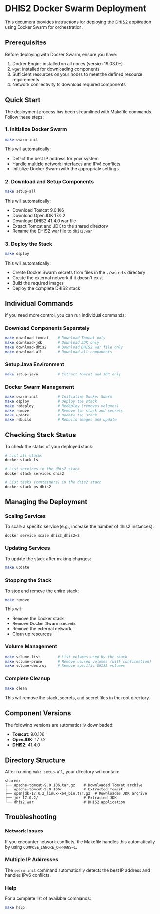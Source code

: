 # DHIS2 Docker Swarm Deployment

This document provides instructions for deploying the DHIS2 application using Docker Swarm for orchestration.

## Prerequisites

Before deploying with Docker Swarm, ensure you have:

1. Docker Engine installed on all nodes (version 19.03.0+)
2. `wget` installed for downloading components
3. Sufficient resources on your nodes to meet the defined resource requirements
4. Network connectivity to download required components

## Quick Start

The deployment process has been streamlined with Makefile commands. Follow these steps:

### 1. Initialize Docker Swarm

```bash
make swarm-init
```

This will automatically:
- Detect the best IP address for your system
- Handle multiple network interfaces and IPv6 conflicts
- Initialize Docker Swarm with the appropriate settings

### 2. Download and Setup Components

```bash
make setup-all
```

This will automatically:
- Download Tomcat 9.0.106
- Download OpenJDK 17.0.2
- Download DHIS2 41.4.0 war file
- Extract Tomcat and JDK to the shared directory
- Rename the DHIS2 war file to `dhis2.war`

### 3. Deploy the Stack

```bash
make deploy
```

This will automatically:
- Create Docker Swarm secrets from files in the `./secrets` directory
- Create the external network if it doesn't exist
- Build the required images
- Deploy the complete DHIS2 stack

## Individual Commands

If you need more control, you can run individual commands:

### Download Components Separately
```bash
make download-tomcat    # Download Tomcat only
make download-jdk       # Download JDK only
make download-dhis2     # Download DHIS2 war file only
make download-all       # Download all components
```

### Setup Java Environment
```bash
make setup-java         # Extract Tomcat and JDK only
```

### Docker Swarm Management
```bash
make swarm-init         # Initialize Docker Swarm
make deploy             # Deploy the stack
make redeploy           # Redeploy (removes volumes)
make remove             # Remove the stack and secrets
make update             # Update the stack
make rebuild            # Rebuild images and update
```

## Checking Stack Status

To check the status of your deployed stack:

```bash
# List all stacks
docker stack ls

# List services in the dhis2 stack
docker stack services dhis2

# List tasks (containers) in the dhis2 stack
docker stack ps dhis2
```

## Managing the Deployment

### Scaling Services

To scale a specific service (e.g., increase the number of dhis2 instances):

```bash
docker service scale dhis2_dhis2=2
```

### Updating Services

To update the stack after making changes:

```bash
make update
```

### Stopping the Stack

To stop and remove the entire stack:

```bash
make remove
```

This will:
- Remove the Docker stack
- Remove Docker Swarm secrets
- Remove the external network
- Clean up resources

### Volume Management

```bash
make volume-list        # List volumes used by the stack
make volume-prune       # Remove unused volumes (with confirmation)
make volume-destroy     # Remove specific DHIS2 volumes
```

### Complete Cleanup

```bash
make clean
```

This will remove the stack, secrets, and secret files in the root directory.

## Component Versions

The following versions are automatically downloaded:

- **Tomcat**: 9.0.106
- **OpenJDK**: 17.0.2
- **DHIS2**: 41.4.0

## Directory Structure

After running `make setup-all`, your directory will contain:

```
shared/
├── apache-tomcat-9.0.106.tar.gz    # Downloaded Tomcat archive
├── apache-tomcat-9.0.106/          # Extracted Tomcat
├── openjdk-17.0.2_linux-x64_bin.tar.gz  # Downloaded JDK archive
├── jdk-17.0.2/                     # Extracted JDK
└── dhis2.war                       # DHIS2 application
```

## Troubleshooting

### Network Issues
If you encounter network conflicts, the Makefile handles this automatically by using `COMPOSE_IGNORE_ORPHANS=1`.

### Multiple IP Addresses
The `swarm-init` command automatically detects the best IP address and handles IPv6 conflicts.

### Help
For a complete list of available commands:

```bash
make help
```
